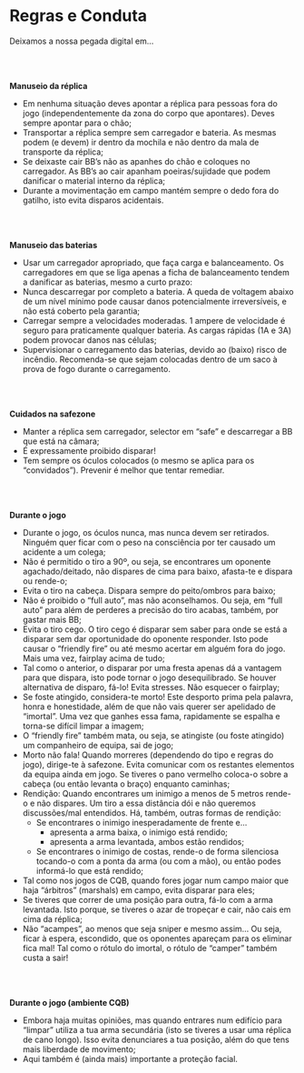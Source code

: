 # Regras e Conduta

Deixamos a nossa pegada digital em...


<br><br>

**Manuseio da réplica**

* Em nenhuma situação deves apontar a réplica para pessoas fora do jogo (independentemente da zona do corpo que apontares). Deves sempre apontar para o chão;
* Transportar a réplica sempre sem carregador e bateria. As mesmas podem (e devem) ir dentro da mochila e não dentro da mala de transporte da réplica;
* Se deixaste cair BB’s não as apanhes do chão e coloques no carregador. As BB’s ao cair apanham poeiras/sujidade que podem danificar o material interno da réplica;
* Durante a movimentação em campo mantém sempre o dedo fora do gatilho, isto evita disparos acidentais.



<br><br>

**Manuseio das baterias**

* Usar um carregador apropriado, que faça carga e balanceamento. Os carregadores em que se liga apenas a ficha de balanceamento tendem a danificar as baterias, mesmo a curto prazo:
* Nunca descarregar por completo a bateria. A queda de voltagem abaixo de um nível mínimo pode causar danos potencialmente irreversíveis, e não está coberto pela garantia;
* Carregar sempre a velocidades moderadas. 1 ampere de velocidade é seguro para praticamente qualquer bateria. As cargas rápidas (1A e 3A) podem provocar danos nas células;
* Supervisionar o carregamento das baterias, devido ao (baixo) risco de incêndio. Recomenda-se que sejam colocadas dentro de um saco à prova de fogo durante o carregamento.



<br><br>

**Cuidados na safezone**

* Manter a réplica sem carregador, selector em “safe” e descarregar a BB que está na câmara;
* É expressamente proibido disparar!
* Tem sempre os óculos colocados (o mesmo se aplica para os “convidados”). Prevenir é melhor que tentar remediar.



<br><br>

**Durante o jogo**

* Durante o jogo, os óculos nunca, mas nunca devem ser retirados. Ninguém quer ficar com o peso na consciência por ter causado um acidente a um colega;
* Não é permitido o tiro a 90º, ou seja, se encontrares um oponente agachado/deitado, não dispares de cima para baixo, afasta-te e dispara ou rende-o;
* Evita o tiro na cabeça. Dispara sempre do peito/ombros para baixo;
* Não é proibido o “full auto”, mas não aconselhamos. Ou seja, em “full auto” para além de perderes a precisão do tiro acabas, também, por gastar mais BB;
* Evita o tiro cego. O tiro cego é disparar sem saber para onde se está a disparar sem dar oportunidade do oponente responder. Isto pode causar o “friendly fire” ou até mesmo acertar em alguém fora do jogo. Mais uma vez, fairplay acima de tudo;
* Tal como o anterior, o disparar por uma fresta apenas dá a vantagem para que dispara, isto pode tornar o jogo desequilibrado. Se houver alternativa de disparo, fá-lo! Evita stresses. Não esquecer o fairplay;
* Se foste atingido, considera-te morto! Este desporto prima pela palavra, honra e honestidade, além de que não vais querer ser apelidado de “imortal”. Uma vez que ganhes essa fama, rapidamente se espalha e torna-se difícil limpar a imagem;
* O “friendly fire” também mata, ou seja, se atingiste (ou foste atingido) um companheiro de equipa, sai de jogo;
* Morto não fala! Quando morreres (dependendo do tipo e regras do jogo), dirige-te à safezone. Evita comunicar com os restantes elementos da equipa ainda em jogo. Se tiveres o pano vermelho coloca-o sobre a cabeça (ou então levanta o braço) enquanto caminhas;
* Rendição: Quando encontrares um inimigo a menos de 5 metros rende-o e não dispares. Um tiro a essa distância dói e não queremos discussões/mal entendidos. Há, também, outras formas de rendição:
  * Se encontrares o inimigo inesperadamente de frente e…
    * apresenta a arma baixa, o inimigo está rendido;
    * apresenta a arma levantada, ambos estão rendidos;
  * Se encontrares o inimigo de costas, rende-o de forma silenciosa tocando-o com a ponta da arma (ou com a mão), ou então podes informá-lo que está rendido;
* Tal como nos jogos de CQB, quando fores jogar num campo maior que haja “árbitros” (marshals) em campo, evita disparar para eles;
* Se tiveres que correr de uma posição para outra, fá-lo com a arma levantada. Isto porque, se tiveres o azar de tropeçar e cair, não cais em cima da réplica;
* Não “acampes”, ao menos que seja sniper e mesmo assim… Ou seja, ficar à espera, escondido, que os oponentes apareçam para os eliminar fica mal! Tal como o rótulo do imortal, o rótulo de “camper” também custa a sair!



<br><br>

**Durante o jogo (ambiente CQB)**

* Embora haja muitas opiniões, mas quando entrares num edifício para “limpar” utiliza a tua arma secundária (isto se tiveres a usar uma réplica de cano longo). Isso evita denunciares a tua posição, além do que tens mais liberdade de movimento;
* Aqui também é (ainda mais) importante a proteção facial.
